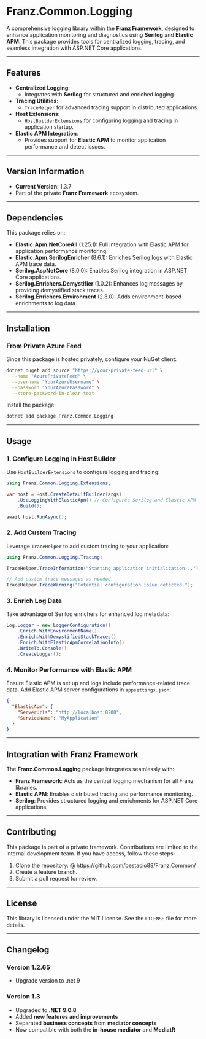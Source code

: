 ﻿# **Franz.Common.Logging**

A comprehensive logging library within the **Franz Framework**, designed to enhance application monitoring and diagnostics using **Serilog** and **Elastic APM**. This package provides tools for centralized logging, tracing, and seamless integration with ASP.NET Core applications.

---

## **Features**

- **Centralized Logging**:
  - Integrates with **Serilog** for structured and enriched logging.
- **Tracing Utilities**:
  - `TraceHelper` for advanced tracing support in distributed applications.
- **Host Extensions**:
  - `HostBuilderExtensions` for configuring logging and tracing in application startup.
- **Elastic APM Integration**:
  - Provides support for **Elastic APM** to monitor application performance and detect issues.

---

## **Version Information**

- **Current Version**:  1.3.7
- Part of the private **Franz Framework** ecosystem.

---

## **Dependencies**

This package relies on:
- **Elastic.Apm.NetCoreAll** (1.25.1): Full integration with Elastic APM for application performance monitoring.
- **Elastic.Apm.SerilogEnricher** (8.6.1): Enriches Serilog logs with Elastic APM trace data.
- **Serilog.AspNetCore** (8.0.0): Enables Serilog integration in ASP.NET Core applications.
- **Serilog.Enrichers.Demystifier** (1.0.2): Enhances log messages by providing demystified stack traces.
- **Serilog.Enrichers.Environment** (2.3.0): Adds environment-based enrichments to log data.

---

## **Installation**

### **From Private Azure Feed**
Since this package is hosted privately, configure your NuGet client:

```bash
dotnet nuget add source "https://your-private-feed-url" \
  --name "AzurePrivateFeed" \
  --username "YourAzureUsername" \
  --password "YourAzurePassword" \
  --store-password-in-clear-text
```

Install the package:

```bash
dotnet add package Franz.Common.Logging  
```

---

## **Usage**

### **1. Configure Logging in Host Builder**

Use `HostBuilderExtensions` to configure logging and tracing:

```csharp
using Franz.Common.Logging.Extensions;

var host = Host.CreateDefaultBuilder(args)
    .UseLoggingWithElasticApm() // Configures Serilog and Elastic APM
    .Build();

await host.RunAsync();
```

### **2. Add Custom Tracing**

Leverage `TraceHelper` to add custom tracing to your application:

```csharp
using Franz.Common.Logging.Tracing;

TraceHelper.TraceInformation("Starting application initialization...");

// Add custom trace messages as needed
TraceHelper.TraceWarning("Potential configuration issue detected.");
```

### **3. Enrich Log Data**

Take advantage of Serilog enrichers for enhanced log metadata:

```csharp
Log.Logger = new LoggerConfiguration()
    .Enrich.WithEnvironmentName()
    .Enrich.WithDemystifiedStackTraces()
    .Enrich.WithElasticApmCorrelationInfo()
    .WriteTo.Console()
    .CreateLogger();
```

### **4. Monitor Performance with Elastic APM**

Ensure Elastic APM is set up and logs include performance-related trace data. Add Elastic APM server configurations in `appsettings.json`:

```json
{
  "ElasticApm": {
    "ServerUrls": "http://localhost:8200",
    "ServiceName": "MyApplication"
  }
}
```

---

## **Integration with Franz Framework**

The **Franz.Common.Logging** package integrates seamlessly with:
- **Franz Framework**: Acts as the central logging mechanism for all Franz libraries.
- **Elastic APM**: Enables distributed tracing and performance monitoring.
- **Serilog**: Provides structured logging and enrichments for ASP.NET Core applications.

---

## **Contributing**

This package is part of a private framework. Contributions are limited to the internal development team. If you have access, follow these steps:
1. Clone the repository. @ https://github.com/bestacio89/Franz.Common/
2. Create a feature branch.
3. Submit a pull request for review.

---

## **License**

This library is licensed under the MIT License. See the `LICENSE` file for more details.

---

## **Changelog**

### Version 1.2.65
- Upgrade version to .net 9

### Version 1.3
- Upgraded to **.NET 9.0.8**
- Added **new features and improvements**
- Separated **business concepts** from **mediator concepts**
- Now compatible with both the **in-house mediator** and **MediatR**
